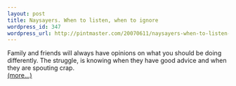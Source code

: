 ```yaml
--- 
layout: post
title: Naysayers. When to listen, when to ignore
wordpress_id: 347
wordpress_url: http://pintmaster.com/20070611/naysayers-when-to-listen-when-to-ignore/
---
```

<p>Family and friends will always have opinions on what you should be doing differently. The struggle, is knowing when they have good advice and when they are spouting crap.<br />
 <a href="http://topstartup.com/2007/06/11/naysayers-when-to-listen-when-to-ignore/#more-74">(more&hellip;)</a></p>

